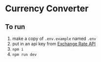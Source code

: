 # Currency Converter

## To run

1. make a copy of `.env.example` named `.env`
2. put in an api key from [Exchange Rate API](https://app.exchangerate-api.com/)
3. `npm i`
4. `npm run dev`
